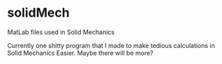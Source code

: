 # solidMech
MatLab files used in Solid Mechanics

Currently one shitty program that I made to make tedious calculations in Solid Mechanics Easier.  Maybe there will be more?
